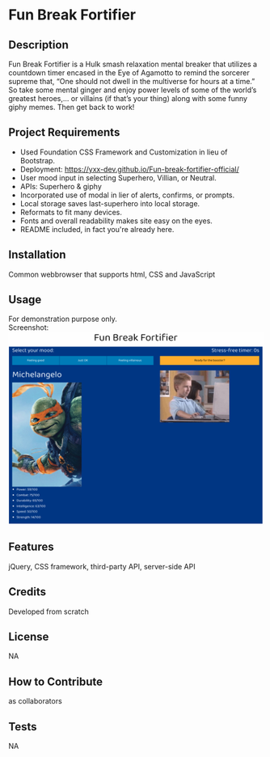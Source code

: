 # Fun Break Fortifier

## Description

Fun Break Fortifier is a Hulk smash relaxation mental breaker that utilizes a countdown timer encased in the Eye of Agamotto to remind the sorcerer supreme that, “One should not dwell in the multiverse for hours at a time.”  So take some mental ginger and enjoy power levels of some of the world’s greatest heroes,... or villains (if that’s your thing) along with some funny giphy memes. Then get back to work!

## Project Requirements

* Used Foundation CSS Framework and Customization in lieu of Bootstrap.
* Deployment: https://yxx-dev.github.io/Fun-break-fortifier-official/
* User mood input in selecting Superhero, Villian, or Neutral.
* APIs: Superhero & giphy
* Incorporated use of modal in lier of alerts, confirms, or prompts.
* Local storage saves last-superhero into local storage.
* Reformats to fit many devices.
* Fonts and overall readability makes site easy on the eyes.
* README included, in fact you're already here.

## Installation
Common webbrowser that supports html, CSS and JavaScript

## Usage
For demonstration purpose only. <br />
Screenshot: <br />
![Break_Photo](/assets/images/Break_Photo.png)


## Features
jQuery, CSS framework, third-party API, server-side API

## Credits
Developed from scratch

## License
NA

## How to Contribute
as collaborators

## Tests
NA
